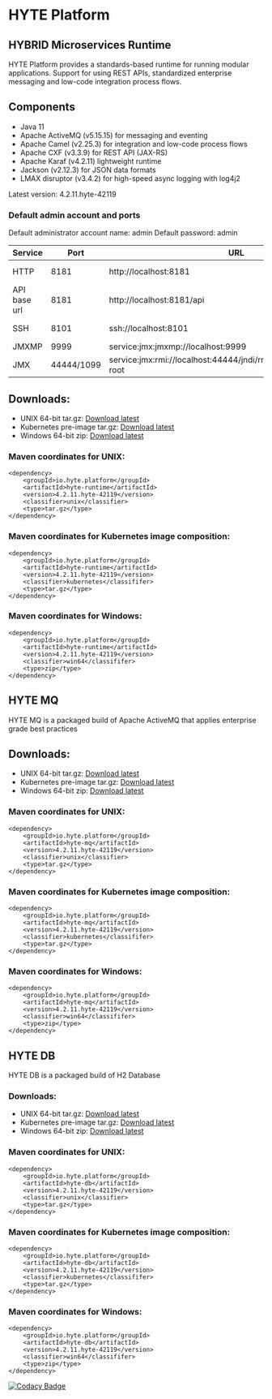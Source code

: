 # HYTE Platform #

## HYBRID Microservices Runtime ##

HYTE Platform provides a standards-based runtime for running modular applications. Support for using REST APIs, standardized enterprise messaging and low-code integration process flows.

## Components ##

 * Java 11
 * Apache ActiveMQ (v5.15.15) for messaging and eventing
 * Apache Camel (v2.25.3) for integration and low-code process flows
 * Apache CXF (v3.3.9) for REST API (JAX-RS) 
 * Apache Karaf (v4.2.11) lightweight runtime
 * Jackson (v2.12.3) for JSON data formats
 * LMAX disruptor (v3.4.2) for high-speed async logging with log4j2

Latest version: 4.2.11.hyte-42119

### Default admin account and ports ###

Default administrator account name: admin
Default password: admin

| **Service** | **Port** | **URL** | **Example usage** |
|---------|------|-----|---------|
| HTTP    | 8181 | http://localhost:8181 | wget http://localhost:8181 |
| API base url | 8181 | http://localhost:8181/api | wget http://localhost:8181/api |
| SSH     | 8101 | ssh://localhost:8101 | ssh -p 8101 admin@localhost |
| JMXMP   | 9999 | service:jmx:jmxmp://localhost:9999 | |
| JMX     | 44444/1099 | service:jmx:rmi://localhost:44444/jndi/rmi://localhost:1099/karaf-root | |

## Downloads:
 * UNIX 64-bit tar.gz: [Download latest](https://repo1.maven.org/maven2/io/hyte/platform/hyte-runtime/4.2.11.hyte-42119/hyte-runtime-4.2.11.hyte-42119-unix.tar.gz)
 * Kubernetes pre-image tar.gz: [Download latest](https://repo1.maven.org/maven2/io/hyte/platform/hyte-runtime/4.2.11.hyte-42119/hyte-runtime-4.2.11.hyte-42119-kubernetes.tar.gz)
 * Windows 64-bit zip: [Download latest](https://repo1.maven.org/maven2/io/hyte/platform/hyte-runtime/4.2.11.hyte-42119/hyte-runtime-4.2.11.hyte-42119-win64.zip)

### Maven coordinates for UNIX: ###
```
<dependency>
    <groupId>io.hyte.platform</groupId>
    <artifactId>hyte-runtime</artifactId>
    <version>4.2.11.hyte-42119</version>
    <classifier>unix</classifier>
    <type>tar.gz</type>
</dependency>
```

### Maven coordinates for Kubernetes image composition: ###
```
<dependency>
    <groupId>io.hyte.platform</groupId>
    <artifactId>hyte-runtime</artifactId>
    <version>4.2.11.hyte-42119</version>
    <classifier>kubernetes</classififer>
    <type>tar.gz</type>
</dependency>
```

### Maven coordinates for Windows: ###
```
<dependency>
    <groupId>io.hyte.platform</groupId>
    <artifactId>hyte-runtime</artifactId>
    <version>4.2.11.hyte-42119</version>
    <classifier>win64</classififer>
    <type>zip</type>
</dependency>
```

## HYTE MQ ##

HYTE MQ is a packaged build of Apache ActiveMQ that applies enterprise grade best practices

## Downloads:
 * UNIX 64-bit tar.gz: [Download latest](https://repo1.maven.org/maven2/io/hyte/platform/hyte-mq/4.2.11.hyte-42119/hyte-mq-4.2.11.hyte-42119-unix.tar.gz)
 * Kubernetes pre-image tar.gz: [Download latest](https://repo1.maven.org/maven2/io/hyte/platform/hyte-mq/4.2.11.hyte-42119/hyte-mq-4.2.11.hyte-42119-kubernetes.tar.gz)
 * Windows 64-bit zip: [Download latest](https://repo1.maven.org/maven2/io/hyte/platform/hyte-mq/4.2.11.hyte-42119/hyte-mq-4.2.11.hyte-42119-win64.zip)

### Maven coordinates for UNIX: ###
```
<dependency>
    <groupId>io.hyte.platform</groupId>
    <artifactId>hyte-mq</artifactId>
    <version>4.2.11.hyte-42119</version>
    <classifier>unix</classifier>
    <type>tar.gz</type>
</dependency>
```

### Maven coordinates for Kubernetes image composition: ###
```
<dependency>
    <groupId>io.hyte.platform</groupId>
    <artifactId>hyte-mq</artifactId>
    <version>4.2.11.hyte-42119</version>
    <classifier>kubernetes</classififer>
    <type>tar.gz</type>
</dependency>
```

### Maven coordinates for Windows: ###
```
<dependency>
    <groupId>io.hyte.platform</groupId>
    <artifactId>hyte-mq</artifactId>
    <version>4.2.11.hyte-42119</version>
    <classifier>win64</classififer>
    <type>zip</type>
</dependency>
```

## HYTE DB ##

HYTE DB is a packaged build of H2 Database

### Downloads:
 * UNIX 64-bit tar.gz: [Download latest](https://repo1.maven.org/maven2/io/hyte/platform/hyte-db/4.2.11.hyte-42119/hyte-db-4.2.11.hyte-42119-unix.tar.gz)
 * Kubernetes pre-image tar.gz: [Download latest](https://repo1.maven.org/maven2/io/hyte/platform/hyte-db/4.2.11.hyte-42119/hyte-db-4.2.11.hyte-42119-kubernetes.tar.gz)
 * Windows 64-bit zip: [Download latest](https://repo1.maven.org/maven2/io/hyte/platform/hyte-db/4.2.11.hyte-42119/hyte-db-4.2.11.hyte-42119-win64.zip)

### Maven coordinates for UNIX: ###
```
<dependency>
    <groupId>io.hyte.platform</groupId>
    <artifactId>hyte-db</artifactId>
    <version>4.2.11.hyte-42119</version>
    <classifier>unix</classifier>
    <type>tar.gz</type>
</dependency>
```

### Maven coordinates for Kubernetes image composition: ###
```
<dependency>
    <groupId>io.hyte.platform</groupId>
    <artifactId>hyte-db</artifactId>
    <version>4.2.11.hyte-42119</version>
    <classifier>kubernetes</classififer>
    <type>tar.gz</type>
</dependency>
```

### Maven coordinates for Windows: ###
```
<dependency>
    <groupId>io.hyte.platform</groupId>
    <artifactId>hyte-db</artifactId>
    <version>4.2.11.hyte-42119</version>
    <classifier>win64</classififer>
    <type>zip</type>
</dependency>
```

[![Codacy Badge](https://api.codacy.com/project/badge/Grade/32c2b2ab5c3e4646bda106ee65e9a6d1)](https://www.codacy.com/app/mattrpav_2/runtime?utm_source=github.com&amp;utm_medium=referral&amp;utm_content=hyteio/runtime&amp;utm_campaign=Badge_Grade)
